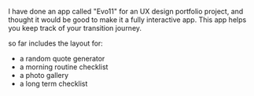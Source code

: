 I have done an app called "Evo11" for an UX design portfolio project, and thought it would be good to make it a fully interactive app.
This app helps you keep track of your transition journey.

so far includes the layout for:
- a random quote generator
- a morning routine checklist
- a photo gallery
- a long term checklist